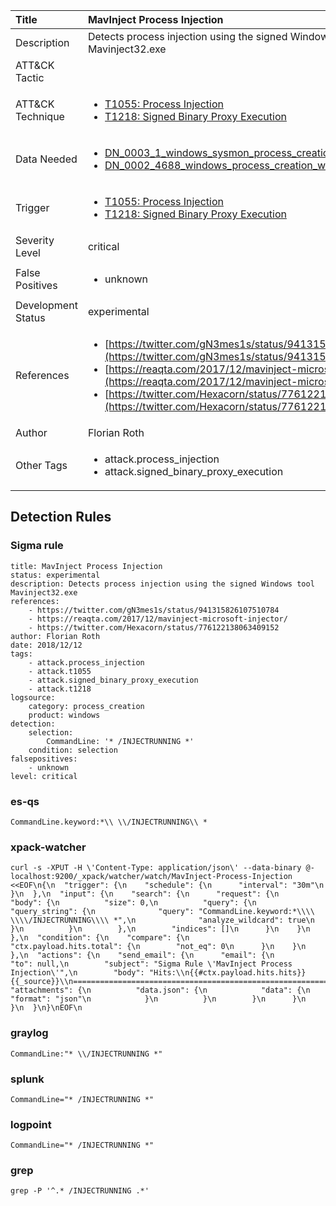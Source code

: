 | Title                | MavInject Process Injection                                                                                                                                                 |
|:---------------------|:------------------------------------------------------------------------------------------------------------------------------------------------------------|
| Description          | Detects process injection using the signed Windows tool Mavinject32.exe                                                                                                                                           |
| ATT&amp;CK Tactic    | <ul></ul>  |
| ATT&amp;CK Technique | <ul><li>[T1055: Process Injection](https://attack.mitre.org/techniques/T1055)</li><li>[T1218: Signed Binary Proxy Execution](https://attack.mitre.org/techniques/T1218)</li></ul>                             |
| Data Needed          | <ul><li>[DN_0003_1_windows_sysmon_process_creation](../Data_Needed/DN_0003_1_windows_sysmon_process_creation.md)</li><li>[DN_0002_4688_windows_process_creation_with_commandline](../Data_Needed/DN_0002_4688_windows_process_creation_with_commandline.md)</li></ul>                                                         |
| Trigger              | <ul><li>[T1055: Process Injection](../Triggers/T1055.md)</li><li>[T1218: Signed Binary Proxy Execution](../Triggers/T1218.md)</li></ul>  |
| Severity Level       | critical                                                                                                                                                 |
| False Positives      | <ul><li>unknown</li></ul>                                                                  |
| Development Status   | experimental                                                                                                                                                |
| References           | <ul><li>[https://twitter.com/gN3mes1s/status/941315826107510784](https://twitter.com/gN3mes1s/status/941315826107510784)</li><li>[https://reaqta.com/2017/12/mavinject-microsoft-injector/](https://reaqta.com/2017/12/mavinject-microsoft-injector/)</li><li>[https://twitter.com/Hexacorn/status/776122138063409152](https://twitter.com/Hexacorn/status/776122138063409152)</li></ul>                                                          |
| Author               | Florian Roth                                                                                                                                                |
| Other Tags           | <ul><li>attack.process_injection</li><li>attack.signed_binary_proxy_execution</li></ul> | 

## Detection Rules

### Sigma rule

```
title: MavInject Process Injection
status: experimental
description: Detects process injection using the signed Windows tool Mavinject32.exe
references:
    - https://twitter.com/gN3mes1s/status/941315826107510784
    - https://reaqta.com/2017/12/mavinject-microsoft-injector/
    - https://twitter.com/Hexacorn/status/776122138063409152
author: Florian Roth
date: 2018/12/12
tags:
    - attack.process_injection
    - attack.t1055
    - attack.signed_binary_proxy_execution
    - attack.t1218
logsource:
    category: process_creation
    product: windows
detection:
    selection:
        CommandLine: '* /INJECTRUNNING *'
    condition: selection
falsepositives:
    - unknown
level: critical

```





### es-qs
    
```
CommandLine.keyword:*\\ \\/INJECTRUNNING\\ *
```


### xpack-watcher
    
```
curl -s -XPUT -H \'Content-Type: application/json\' --data-binary @- localhost:9200/_xpack/watcher/watch/MavInject-Process-Injection <<EOF\n{\n  "trigger": {\n    "schedule": {\n      "interval": "30m"\n    }\n  },\n  "input": {\n    "search": {\n      "request": {\n        "body": {\n          "size": 0,\n          "query": {\n            "query_string": {\n              "query": "CommandLine.keyword:*\\\\ \\\\/INJECTRUNNING\\\\ *",\n              "analyze_wildcard": true\n            }\n          }\n        },\n        "indices": []\n      }\n    }\n  },\n  "condition": {\n    "compare": {\n      "ctx.payload.hits.total": {\n        "not_eq": 0\n      }\n    }\n  },\n  "actions": {\n    "send_email": {\n      "email": {\n        "to": null,\n        "subject": "Sigma Rule \'MavInject Process Injection\'",\n        "body": "Hits:\\n{{#ctx.payload.hits.hits}}{{_source}}\\n================================================================================\\n{{/ctx.payload.hits.hits}}",\n        "attachments": {\n          "data.json": {\n            "data": {\n              "format": "json"\n            }\n          }\n        }\n      }\n    }\n  }\n}\nEOF\n
```


### graylog
    
```
CommandLine:"* \\/INJECTRUNNING *"
```


### splunk
    
```
CommandLine="* /INJECTRUNNING *"
```


### logpoint
    
```
CommandLine="* /INJECTRUNNING *"
```


### grep
    
```
grep -P '^.* /INJECTRUNNING .*'
```




